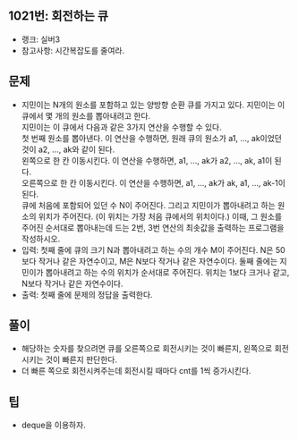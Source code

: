 <h2>1021번: 회전하는 큐</h2>
<ul>
  <li>랭크: 실버3</li>
  <li>참고사항: 시간복잡도를 줄여라.</li>
</ul>
<h2>문제</h2>
<ul>
  <li>지민이는 N개의 원소를 포함하고 있는 양방향 순환 큐를 가지고 있다. 지민이는 이 큐에서 몇 개의 원소를 뽑아내려고 한다.<br>
    지민이는 이 큐에서 다음과 같은 3가지 연산을 수행할 수 있다.<br>
    첫 번째 원소를 뽑아낸다. 이 연산을 수행하면, 원래 큐의 원소가 a1, ..., ak이었던 것이 a2, ..., ak와 같이 된다.<br>
    왼쪽으로 한 칸 이동시킨다. 이 연산을 수행하면, a1, ..., ak가 a2, ..., ak, a1이 된다.<br>
    오른쪽으로 한 칸 이동시킨다. 이 연산을 수행하면, a1, ..., ak가 ak, a1, ..., ak-1이 된다.<br>
    큐에 처음에 포함되어 있던 수 N이 주어진다. 그리고 지민이가 뽑아내려고 하는 원소의 위치가 주어진다. (이 위치는 가장 처음 큐에서의 위치이다.) 이때, 그 원소를 주어진 순서대로 뽑아내는데 드는 2번, 3번 연산의 최솟값을 출력하는 프로그램을 작성하시오.</li>
  <li>입력: 첫째 줄에 큐의 크기 N과 뽑아내려고 하는 수의 개수 M이 주어진다. N은 50보다 작거나 같은 자연수이고, M은 N보다 작거나 같은 자연수이다. 둘째 줄에는 지민이가 뽑아내려고 하는 수의 위치가 순서대로 주어진다. 위치는 1보다 크거나 같고, N보다 작거나 같은 자연수이다. </li>
  <li>출력: 첫째 줄에 문제의 정답을 출력한다.</li>
</ul>
<h2>풀이</h2>
<ul>
  <li>해당하는 숫자를 찾으려면 큐를 오른쪽으로 회전시키는 것이 빠른지, 왼쪽으로 회전시키는 것이 빠른지 판단한다.</li>
  <li>더 빠른 쪽으로 회전시켜주는데 회전시킬 때마다 cnt를 1씩 증가시킨다.</li>
</ul>
<h2>팁</h2>
<ul>
  <li>deque을 이용하자.</li>
</ul>
